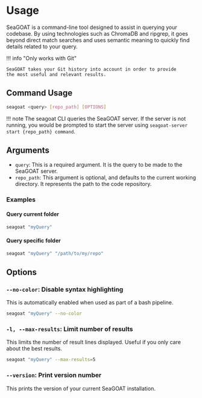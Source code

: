 <!-- markdownlint-disable MD046 -->
# Usage

SeaGOAT is a command-line tool designed to assist in querying your codebase.
By using technologies such as ChromaDB and ripgrep, it goes beyond direct
match searches and uses semantic meaning to quickly find
details related to your query.

!!! info "Only works with Git"

    SeaGOAT takes your Git history into account in order to provide
    the most useful and relevant results.

## Command Usage

```bash
seagoat <query> [repo_path] [OPTIONS]
```

!!! note
    The seagoat CLI queries the SeaGOAT server. If the server is not running,
    you would be prompted to start the server using
    `seagoat-server start {repo_path} command`.

## Arguments

* `query`: This is a required argument.
It is the query to be made to the SeaGOAT server.
* `repo_path`: This argument is optional, and defaults
to the current working directory. It represents the path to the code repository.

### Examples

#### Query current folder

```bash
seagoat "myQuery"
```

#### Query specific folder

```bash
seagoat "myQuery" "/path/to/my/repo"
```

## Options

### `--no-color`: Disable syntax highlighting

This is automatically enabled when used as part of a bash pipeline.

```bash title="Example"
seagoat "myQuery" --no-color
```

### `-l, --max-results`: Limit number of results

This limits the number of result lines displayed.
Useful if you only care about the best results.

```bash title="Example"
seagoat "myQuery" --max-results=5
```

### `--version`: Print version number

This prints the version of your current SeaGOAT installation.
